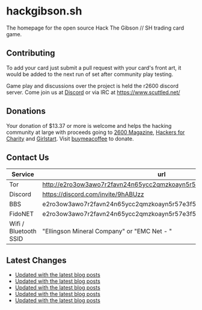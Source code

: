 # hackgibson.sh
The homepage for the open source Hack The Gibson // SH trading card game.


## Contributing

To add your card just submit a pull request with your card's front art, it would be added to the next run of set after community play testing.

Game play and discussions over the project is held the r2600 discord server. Come join us at [Discord](https://discord.com/invite/9hABUzz) or via IRC at https://www.scuttled.net/


## Donations

Your donation of $13.37 or more is welcome and helps the hacking community at large with proceeds going to [2600 Magazine](https://2600.com/), [Hackers for Charity](https://hackersforcharity.org) and [Girlstart](https://girlstart.org).  Visit [buymeacoffee](https://www.buymeacoffee.com/hackgibson.sh) to donate.


## Contact Us

Service | url
-|-
Tor | http://e2ro3ow3awo7r2favn24n65ycc2qmzkoayn5r57e3f56nvjwdcgg32ad.onion
Discord | https://discord.com/invite/9hABUzz
BBS | e2ro3ow3awo7r2favn24n65ycc2qmzkoayn5r57e3f56nvjwdcgg32ad.onion:23
FidoNET | e2ro3ow3awo7r2favn24n65ycc2qmzkoayn5r57e3f56nvjwdcgg32ad.onion:24554
Wifi / Bluetooth SSID | "Ellingson Mineral Company" or "EMC Net - <fidonet address>"

## Latest Changes
<!-- BLOG-POST-LIST:START -->
- [Updated with the latest blog posts](https://github.com/DFW2600/hackgibson.sh/commit/7ced51ce4069d7c8db571a0595f2986e74699c8d)
- [Updated with the latest blog posts](https://github.com/DFW2600/hackgibson.sh/commit/d3b3adebbb3ca1a73ea5ef676f002459fc51c03f)
- [Updated with the latest blog posts](https://github.com/DFW2600/hackgibson.sh/commit/99773247af388d9b187e2d4b06dee214b4d8be1d)
- [Updated with the latest blog posts](https://github.com/DFW2600/hackgibson.sh/commit/aed8b80de43612892eb1456720ce2532a939900f)
- [Updated with the latest blog posts](https://github.com/DFW2600/hackgibson.sh/commit/0fbe27184f14b074e6118a5ea68c50fb76e9b7c7)
<!-- BLOG-POST-LIST:END -->
